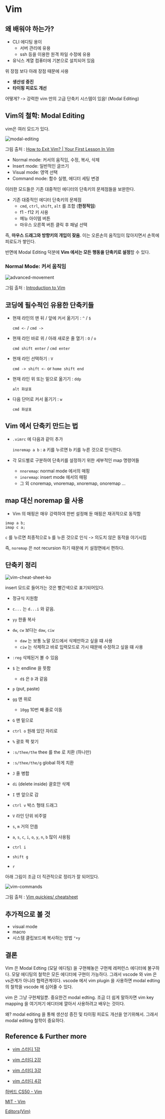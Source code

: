 # Vim

## 왜 배워야 하는가?

- CLI 에디팅 용이
  - 서버 관리에 유용
  - ssh 등을 이용한 원격 파일 수정에 유용
- 유닉스 계열 컴퓨터에 기본으로 설치되어 있음

위 장점 보다 아래 장점 때문에 사용

- **생산성 증진**
- **타이핑 피로도 개선**

어떻게? -> 강력한 vim 만의 고급 단축키 시스템이 있음! (Modal Editing)

## Vim의 철학: Modal Editing

vim은 여러 모드가 있다.

![modal-editing](./images/modal-editing.png)

그림 출처 : [How to Exit Vim? | Your First Lesson In Vim](http://www.freblogg.com/2016/10/your-first-lesson-in-vim-2.html)

- Normal mode: 커서의 움직임, 수정, 복사, 삭제
- Insert mode: 일반적인 글쓰기
- Visual mode: 영역 선택
- Command mode: 함수 실행, 에디터 세팅 변경

이러한 모드들은 기존 대중적인 에디터의 단축키의 문제점들을 보완한다.

- 기존 대중적인 에디터 단축키의 문제점
  - `cmd`, `ctrl`, `shift`, `alt` 를 조합 (**한정적임**)
  - f1 - f12 키 사용
  - 메뉴 아이템 버튼
  - 마우스 오른쪽 버튼 클릭 후 패널 선택

즉, **마우스 드래그와 방향키의 개입이 잦음**. 이는 오른손의 움직임이 많아지면서 손목에 피로도가 쌓인다.

반면에 Modal Editing 덕분에 **Vim 에서는 모든 행동을 단축키로 설정**할 수 있다.

### Normal Mode: 커서 움직임

![advanced-movement](./images/advanced-movement.png)

그림 출처 : [Introduction to Vim](https://www.slideshare.net/brandonliu/introduction-to-vim)

## 코딩에 필수적인 유용한 단축키들

- 현재 라인의 맨 뒤 / 앞에 커서 옮기기 : `^` / `$`

  `cmd <-` / `cmd ->`

- 현재 라인 바로 위 / 아래 새로운 줄 열기 : `O` / `o`

  `cmd shift enter` / `cmd enter`

- 현재 라인 선택하기 : `V`

  `cmd -> shift <-` or `home shift end`

- 현재 라인 위 또는 밑으로 옮기기 : `ddp`

  `alt 화살표`

- 다음 단어로 커서 옮기기 : `w`

  `cmd 화살표`

## Vim 에서 단축키 만드는 법

- `.vimrc` 에 다음과 같이 추가

  `inoremap a b` : a 키를 누르면 b 키를 누른 것으로 인식한다.

- 각 모드별로 구분하여 단축키를 설정하기 위한 세부적인 map 명령어들
  - `nnoremap`: normal mode 에서의 매핑
  - `inoremap`: insert mode 에서의 매핑
  - 그 외 cnoremap, vnoremap, xnoremap, onoremap ...

## map 대신 noremap 을 사용

- Vim 의 매핑은 매우 강력하여 한번 설정해 둔 매핑은 재귀적으로 동작함

```
imap a b;
imap c a;
```

`c` 를 누르면 최종적으로 `b` 를 누른 것으로 인식 -> 의도치 않은 동작을 야기시킴

즉, `noremap` 은 not recursion 하기 때문에 키 설정면에서 편하다.

## 단축키 정리

![vim-cheat-sheet-ko](./images/vim-cheat-sheet-ko.png)

insert 모드로 들어가는 것은 빨간색으로 표기되어있다.

- 정규식 지원함
- `c...` 는 `d...i` 와 같음.
- `yy` 한줄 복사
- `dw`, `cw` 보다는 `daw`, `ciw`
  - `daw` 는 보통 노말 모드에서 삭제만하고 싶을 떄 사용
  - `ciw` 는 삭제하고 바로 입력모드로 가시 때문에 수정하고 싶을 떄 사용
- `:reg` 삭제된거 볼 수 있음
- `$` 는 endline 을 뜻함
  - `d$` 은 `D` 과 같음
- `p` (put, paste)
- `gg` 맨 위로
  - `10gg` 10번 째 줄로 이동
- `G` 맨 밑으로
- `ctrl o` 원래 있던 자리로
- `%` 괄호 짝 찾기
- `:s/thee/the` thee 를 the 로 치환 (하나만)
- `:s/thee/the/g` global 하게 치환
- `J` 줄 병합
- `di` (delete inside) 괄호안 삭제
- `I` 맨 앞으로 감
- `ctrl v` 박스 형태 드래그
- `V` 라인 단위 비주얼
- `s`, `m` 거의 안씀
- `a`, `s`, `c`, `i`, `o`, `y`, `n`, `b` 많이 사용됨

- `ctrl i`
- `shift g`
- `r`

아래 그림이 조금 더 직관적으로 정리가 잘 되어있다.

![vim-commands](./images/vim-cheat-sheet.png)

그림 출처 : [Vim quickies/ cheatsheet](https://dev.to/rubiin/vim-quickies-cheatsheet-30gm)

## 추가적으로 볼 것

- visual mode
- macro
- 시스템 클립보드에 복사하는 방법 `"+y`

## 결론

Vim 은 Modal Edting (모달 에디팅) 을 구현해놓은 구현체 레퍼런스 에디터에 불구하다.
모달 에디팅의 철학은 모든 에디터에 구현이 가능하다. 그래서 vscode 와 vim 은 vs관계가 아니라 협력관계이다. vscode 에서 vim plugin 을 사용하면 modal edting 의 철학을 vscode 에 심어줄 수 있다.

vim 은 그냥 구현체일뿐. 중요한건 modal edting. 조금 더 쉽게 말하자면
vim key mapping 을 여기저기 에디터에 깔아서 사용하려고 배우는 것이다.

왜? modal editing 을 통해 생산성 증진 및 타이핑 피로도 개선을 얻기위해서.
그래서 modal editing 철학이 중요하다.

## Reference & Further more

- [vim 스터디 1강](https://www.youtube.com/watch?v=QLnsXd80iPU)

- [vim 스터디 2강](https://www.youtube.com/watch?v=saojv4rGgDQ)

- [vim 스터디 3강](https://www.youtube.com/watch?v=38WX7x6fb0g)

- [vim 스터디 4강](https://www.youtube.com/watch?v=p6kj7Ltr7KU)

[하버드 CS50 - Vim](https://www.youtube.com/watch?v=pksX5m8D1B4&feature=youtu.be)

[MIT - Vim](https://www.youtube.com/watch?v=a6Q8Na575qc&feature=youtu.be)

[Editors(Vim)](https://missing-semester-kr.github.io/2020/editors/)
